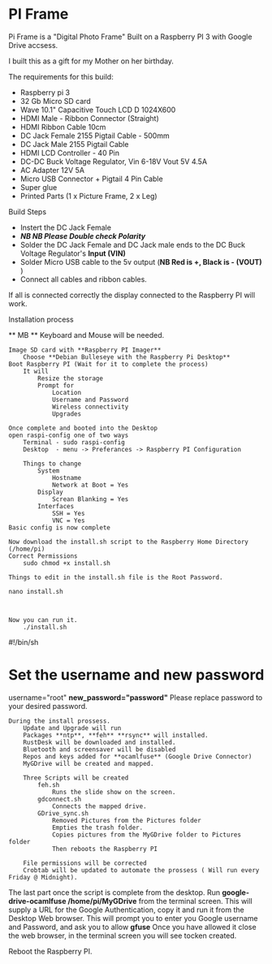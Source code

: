 # PI Frame
Pi Frame is a "Digital Photo Frame" Built on a  Raspberry PI 3 with Google Drive accsess.

I built this as a gift for my Mother on her birthday.

The requirements for this build:
 - Raspberry pi 3
 - 32 Gb Micro SD card
 - Wave 10.1" Capacitive Touch LCD D 1024X600 
 - HDMI Male - Ribbon Connector (Straight) 
 - HDMI Ribbon Cable 10cm
 - DC Jack Female 2155 Pigtail Cable - 500mm
 - DC Jack Male 2155 Pigtail Cable
 - HDMI LCD Controller - 40 Pin 
 - DC-DC Buck Voltage Regulator, Vin 6-18V Vout 5V 4.5A 
 - AC Adapter 12V 5A
 - Micro USB Connector + Pigtail 4 Pin Cable
 - Super glue
 - Printed Parts (1 x Picture Frame, 2 x Leg)
	
Build Steps
- Instert the DC Jack Female
- **_NB NB Please Double check Polarity_**
- Solder the DC Jack Female and DC Jack male ends to the DC Buck Voltage Regulator's **Input (VIN)**
- Solder Micro USB cable to the 5v output (**NB Red is +, Black is - (VOUT)** )
- Connect all cables and ribbon cables.
	
If all is connected correctly the display connected to the Raspberry PI will work.
	
Installation process

** MB ** Keyboard and Mouse will be needed.

	Image SD card with **Raspberry PI Imager**
		Choose **Debian Bulleseye with the Raspberry Pi Desktop**
	Boot Raspberry PI (Wait for it to complete the process)
		It will
			Resize the storage
			Prompt for
				Location
				Username and Password
				Wireless connectivity
				Upgrades
	
	Once complete and booted into the Desktop
	open raspi-config one of two ways
		Terminal - sudo raspi-config
		Desktop  - menu -> Preferances -> Raspberry PI Configuration
		
		Things to change
			System
				Hostname
				Network at Boot = Yes
			Display
				Screan Blanking = Yes
			Interfaces
				SSH = Yes
				VNC = Yes
	Basic config is now complete
	
	Now download the install.sh script to the Raspberry Home Directory (/home/pi)
	Correct Permissions 
		sudo chmod +x install.sh
	
	Things to edit in the install.sh file is the Root Password.
	
	nano install.sh
	
	
	
	Now you can run it.
		./install.sh

#!/bin/sh

# Set the username and new password
username="root"
**new_password="password"** Please replace password to your desired password.

	During the install prossess.
		Update and Upgrade will run
		Packages **ntp**, **feh** **rsync** will installed.
		RustDesk will be downloaded and installed.
		Bluetooth and screensaver will be disabled
		Repos and keys added for **ocamlfuse** (Google Drive Connector)
		MyGDrive will be created and mapped.
		
		Three Scripts will be created
			feh.sh
				Runs the slide show on the screen.
			gdconnect.sh
				Connects the mapped drive.
			GDrive_sync.sh
				Removed Pictures from the Pictures folder
				Empties the trash folder.
				Copies pictures from the MyGDrive folder to Pictures folder
				Then reboots the Raspberry PI
		
		File permissions will be corrected
		Crobtab will be updated to automate the prossess ( Will run every Friday @ Midnight).

The last part once the script is complete from the desktop.
Run **google-drive-ocamlfuse /home/pi/MyGDrive** from the terminal screen.
This will supply a URL for the Google Authentication, copy it and run it from the Desktop Web browser.
This will prompt you to enter you Google username and Password, and ask you to allow **gfuse**
Once you have allowed it close the web browser, in the terminal screen you will see tocken created.

Reboot the Raspberry PI.
